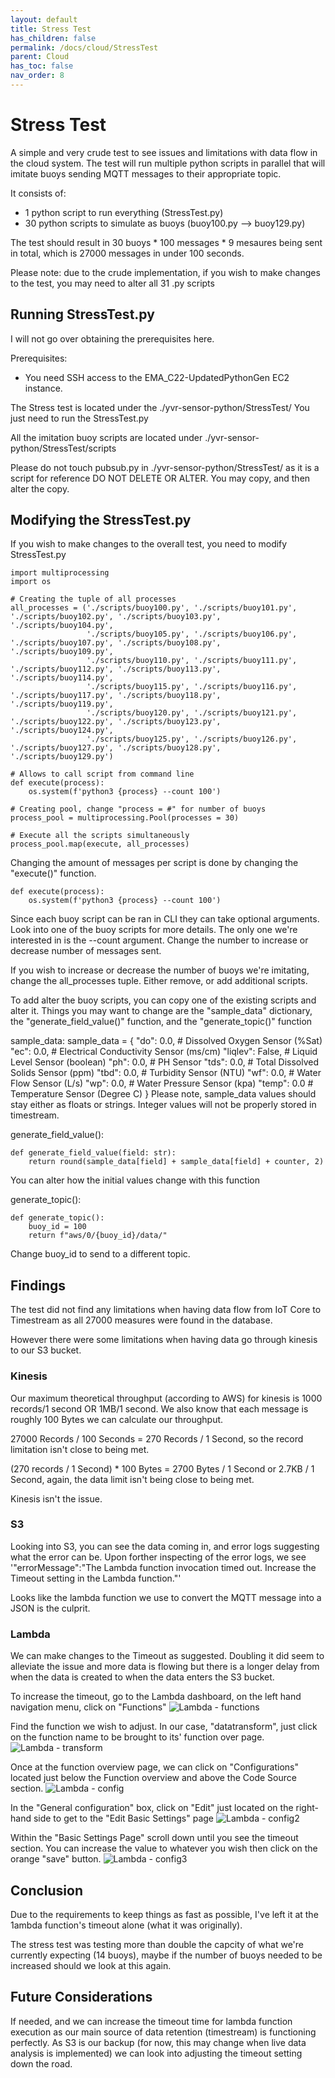 ```yaml
---
layout: default
title: Stress Test
has_children: false
permalink: /docs/cloud/StressTest
parent: Cloud
has_toc: false
nav_order: 8
---
```


# Stress Test

A simple and very crude test to see issues and limitations with data flow in the cloud system. The test will run multiple python scripts in parallel that will imitate buoys sending MQTT messages to their appropriate topic.

It consists of:
- 1 python script to run everything (StressTest.py)
- 30 python scripts to simulate as buoys (buoy100.py --> buoy129.py)

The test should result in 30 buoys \* 100 messages \* 9 mesaures being sent in total, which is 27000 messages in under 100 seconds.

Please note: due to the crude implementation, if you wish to make changes to the test, you may need to alter all 31 .py scripts

## Running StressTest.py

I will not go over obtaining the prerequisites here.

Prerequisites:
- You need SSH access to the EMA_C22-UpdatedPythonGen EC2 instance.

The Stress test is located under the ./yvr-sensor-python/StressTest/
You just need to run the StressTest.py

All the imitation buoy scripts are located under ./yvr-sensor-python/StressTest/scripts

Please do not touch pubsub.py in ./yvr-sensor-python/StressTest/ as it is a script for reference DO NOT DELETE OR ALTER. You may copy, and then alter the copy.

## Modifying the StressTest.py
If you wish to make changes to the overall test, you need to modify StressTest.py

```
import multiprocessing
import os

# Creating the tuple of all processes
all_processes = ('./scripts/buoy100.py', './scripts/buoy101.py', './scripts/buoy102.py', './scripts/buoy103.py', './scripts/buoy104.py',
                 './scripts/buoy105.py', './scripts/buoy106.py', './scripts/buoy107.py', './scripts/buoy108.py', './scripts/buoy109.py',
                 './scripts/buoy110.py', './scripts/buoy111.py', './scripts/buoy112.py', './scripts/buoy113.py', './scripts/buoy114.py',
                 './scripts/buoy115.py', './scripts/buoy116.py', './scripts/buoy117.py', './scripts/buoy118.py', './scripts/buoy119.py',
                 './scripts/buoy120.py', './scripts/buoy121.py', './scripts/buoy122.py', './scripts/buoy123.py', './scripts/buoy124.py',
                 './scripts/buoy125.py', './scripts/buoy126.py', './scripts/buoy127.py', './scripts/buoy128.py', './scripts/buoy129.py')

# Allows to call script from command line
def execute(process):
    os.system(f'python3 {process} --count 100')

# Creating pool, change "process = #" for number of buoys
process_pool = multiprocessing.Pool(processes = 30)

# Execute all the scripts simultaneously
process_pool.map(execute, all_processes)

```

Changing the amount of messages per script is done by changing the "execute()" function.
```
def execute(process):
    os.system(f'python3 {process} --count 100')
```
Since each buoy script can be ran in CLI they can take optional arguments. Look into one of the buoy scripts for more details.
The only one we're interested in is the --count argument. Change the number to increase or decrease number of messages sent.

If you wish to increase or decrease the number of buoys we're imitating, change the all_processes tuple. Either remove, or add additional scripts.

To add alter the buoy scripts, you can copy one of the existing scripts and alter it. Things you may want to change are the "sample_data" dictionary, the "generate_field_value()" function, and the "generate_topic()" function

sample_data:
sample_data = {
    "do": 0.0,  # Dissolved Oxygen Sensor (%Sat)
    "ec": 0.0,  # Electrical Conductivity Sensor (ms/cm)
    "liqlev": False,  # Liquid Level Sensor (boolean)
    "ph": 0.0,  # PH Sensor
    "tds": 0.0,  # Total Dissolved Solids Sensor (ppm)
    "tbd": 0.0,  # Turbidity Sensor (NTU)
    "wf": 0.0,  # Water Flow Sensor (L/s)
    "wp": 0.0,  # Water Pressure Sensor (kpa)
    "temp": 0.0  # Temperature Sensor (Degree C)
}
Please note, sample_data values should stay either as floats or strings. Integer values will not be properly stored in timestream.

generate_field_value():
```
def generate_field_value(field: str):
    return round(sample_data[field] + sample_data[field] + counter, 2)
```
You can alter how the initial values change with this function

generate_topic():
```
def generate_topic():
    buoy_id = 100
    return f"aws/0/{buoy_id}/data/"
```
Change buoy_id to send to a different topic.

## Findings
The test did not find any limitations when having data flow from IoT Core to Timestream as all 27000 measures were found in the database.

However there were some limitations when having data go through kinesis to our S3 bucket.
### Kinesis
Our maximum theoretical throughput (according to AWS) for kinesis is 1000 records/1 second OR 1MB/1 second. We also know that each message is roughly 100 Bytes we can calculate our throughput.

27000 Records / 100 Seconds = 270 Records / 1 Second, so the record limitation isn't close to being met.

(270 records / 1 Second) * 100 Bytes = 2700 Bytes / 1 Second or 2.7KB / 1 Second, again, the data limit isn't being close to being met.

Kinesis isn't the issue.

### S3
Looking into S3, you can see the data coming in, and error logs suggesting what the error can be. Upon forther inspecting of the error logs, we see '"errorMessage":"The Lambda function invocation timed out. Increase the Timeout setting in the Lambda function."'

Looks like the lambda function we use to convert the MQTT message into a JSON is the culprit.

### Lambda
We can make changes to the Timeout as suggested. Doubling it did seem to alleviate the issue and more data is flowing but there is a longer delay from when the data is created to when the data enters the S3 bucket.

To increase the timeout, go to the Lambda dashboard, on the left hand navigation menu, click on "Functions"
![Lambda - functions](https://raw.githubusercontent.com/BCIT-Reseach-Long-Term-ISSP/bcit-reseach-long-term-issp.github.io/master/cloud/assets/Lambda_transform.PNG)

Find the function we wish to adjust. In our case, "datatransform", just click on the function name to be brought to its' function over page.
![Lambda - transform](https://raw.githubusercontent.com/BCIT-Reseach-Long-Term-ISSP/bcit-reseach-long-term-issp.github.io/master/cloud/assets/Lambda_functions.PNG)

Once at the function overview page, we can click on "Configurations" located just below the Function overview and above the Code Source section.
![Lambda - config](https://raw.githubusercontent.com/BCIT-Reseach-Long-Term-ISSP/bcit-reseach-long-term-issp.github.io/master/cloud/assets/Lambda_config.PNG)

In the "General configuration" box, click on "Edit" just located on the right-hand side to get to the "Edit Basic Settings" page
![Lambda - config2](https://raw.githubusercontent.com/BCIT-Reseach-Long-Term-ISSP/bcit-reseach-long-term-issp.github.io/master/cloud/assets/Lambda_config2.PNG)

Within the "Basic Settings Page" scroll down until you see the timeout section. You can increase the value to whatever you wish then click on the orange "save" button.
![Lambda - config3](https://raw.githubusercontent.com/BCIT-Reseach-Long-Term-ISSP/bcit-reseach-long-term-issp.github.io/master/cloud/assets/Lambda_config3.PNG)


## Conclusion
Due to the requirements to keep things as fast as possible, I've left it at the 1ambda function's timeout alone (what it was originally).

The stress test was testing more than double the capcity of what we're currently expecting (14 buoys), maybe if the number of buoys needed to be increased should we look at this again.

## Future Considerations
If needed, and we can increase the timeout time for lambda function execution as our main source of data retention (timestream) is functioning perfectly. As S3 is our backup (for now, this may change when live data analysis is implemented) we can look into adjusting the timeout setting down the road.


